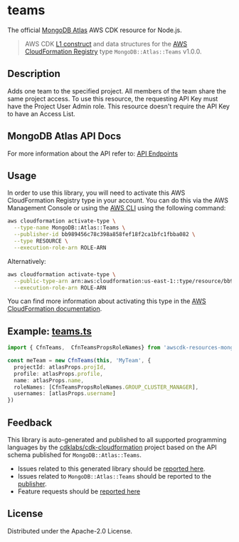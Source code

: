 # teams

The official [MongoDB Atlas](https://www.mongodb.com/) AWS CDK resource for Node.js.

> AWS CDK [L1 construct] and data structures for the [AWS CloudFormation Registry] type `MongoDB::Atlas::Teams` v1.0.0.

[L1 construct]: https://docs.aws.amazon.com/cdk/latest/guide/constructs.html
[AWS CloudFormation Registry]: https://docs.aws.amazon.com/AWSCloudFormation/latest/UserGuide/registry.html

## Description

Adds one team to the specified project. All members of the team share the same project access. To use this resource, the requesting API Key must have the Project User Admin role. This resource doesn't require the API Key to have an Access List.

## MongoDB Atlas API Docs

For more information about the API refer to: [API Endpoints](https://www.mongodb.com/docs/atlas/reference/api-resources-spec/#tag/Teams)

## Usage

In order to use this library, you will need to activate this AWS CloudFormation Registry type in your account. You can do this via the AWS Management Console or using the [AWS CLI](https://aws.amazon.com/cli/) using the following command:

```sh
aws cloudformation activate-type \
  --type-name MongoDB::Atlas::Teams \
  --publisher-id bb989456c78c398a858fef18f2ca1bfc1fbba082 \
  --type RESOURCE \
  --execution-role-arn ROLE-ARN
```

Alternatively:

```sh
aws cloudformation activate-type \
  --public-type-arn arn:aws:cloudformation:us-east-1::type/resource/bb989456c78c398a858fef18f2ca1bfc1fbba082/MongoDB-Atlas-Teams \
  --execution-role-arn ROLE-ARN
```

You can find more information about activating this type in the [AWS CloudFormation documentation](https://docs.aws.amazon.com/AWSCloudFormation/latest/UserGuide/registry-public.html).


## Example: [teams.ts](../../../examples/l1-resources/teams.ts)

```ts
import { CfnTeams,  CfnTeamsPropsRoleNames} from 'awscdk-resources-mongodbatlas';

const meTeam = new CfnTeams(this, 'MyTeam', {
  projectId: atlasProps.projId,
  profile: atlasProps.profile,
  name: atlasProps.name,
  roleNames: [CfnTeamsPropsRoleNames.GROUP_CLUSTER_MANAGER],
  usernames: [atlasProps.username]
})

```
## Feedback

This library is auto-generated and published to all supported programming languages by the [cdklabs/cdk-cloudformation] project based on the API schema published for `MongoDB::Atlas::Teams`.

* Issues related to this generated library should be [reported here](https://github.com/cdklabs/cdk-cloudformation/issues/new?title=Issue+with+%40cdk-cloudformation%2Fmongodb-atlas-teams+v1.0.0).
* Issues related to `MongoDB::Atlas::Teams` should be reported to the [publisher](https://github.com/mongodb/mongodbatlas-cloudformation-resources/issues).
* Feature requests should be [reported here](https://feedback.mongodb.com/forums/924145-atlas?category_id=392596)

[cdklabs/cdk-cloudformation]: https://github.com/cdklabs/cdk-cloudformation

## License

Distributed under the Apache-2.0 License.